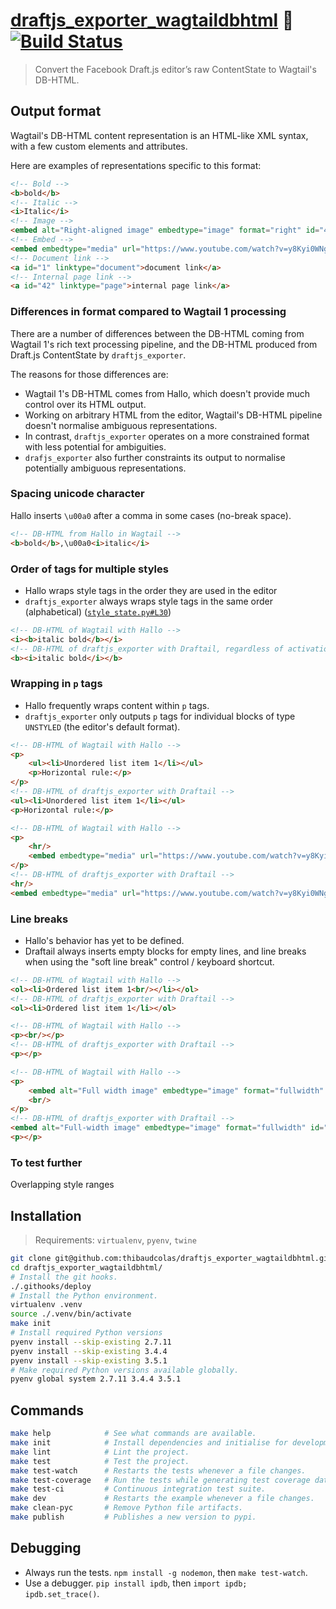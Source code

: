 # [draftjs_exporter_wagtaildbhtml](https://thibaudcolas.github.io/draftjs_exporter_wagtaildbhtml/) 🐍 [![Build Status](https://travis-ci.org/thibaudcolas/draftjs_exporter_wagtaildbhtml.svg?branch=master)](https://travis-ci.org/thibaudcolas/draftjs_exporter_wagtaildbhtml)

> Convert the Facebook Draft.js editor’s raw ContentState to Wagtail's DB-HTML.

## Output format

Wagtail's DB-HTML content representation is an HTML-like XML syntax, with a few custom elements and attributes.

Here are examples of representations specific to this format:

```html
<!-- Bold -->
<b>bold</b>
<!-- Italic -->
<i>Italic</i>
<!-- Image -->
<embed alt="Right-aligned image" embedtype="image" format="right" id="49"/>
<!-- Embed -->
<embed embedtype="media" url="https://www.youtube.com/watch?v=y8Kyi0WNg40"/>
<!-- Document link -->
<a id="1" linktype="document">document link</a>
<!-- Internal page link -->
<a id="42" linktype="page">internal page link</a>
```

### Differences in format compared to Wagtail 1 processing

There are a number of differences between the DB-HTML coming from Wagtail 1's rich text processing pipeline, and the DB-HTML produced from Draft.js ContentState by `draftjs_exporter`.

The reasons for those differences are:

* Wagtail 1's DB-HTML comes from Hallo, which doesn't provide much control over its HTML output.
* Working on arbitrary HTML from the editor, Wagtail's DB-HTML pipeline doesn't normalise ambiguous representations.
* In contrast, `draftjs_exporter` operates on a more constrained format with less potential for ambiguities.
* `drafjs_exporter` also further constraints its output to normalise potentially ambiguous representations.

### Spacing unicode character

Hallo inserts `\u00a0` after a comma in some cases (no-break space).

```html
<!-- DB-HTML from Hallo in Wagtail -->
<b>bold</b>,\u00a0<i>italic</i>
```

### Order of tags for multiple styles

* Hallo wraps style tags in the order they are used in the editor
* `draftjs_exporter` always wraps style tags in the same order (alphabetical) ([`style_state.py#L30`](https://github.com/springload/draftjs_exporter/blob/dcfa0491ce78783a20720ed5b557166154a57259/draftjs_exporter/style_state.py#L30))

```html
<!-- DB-HTML of Wagtail with Hallo -->
<i><b>italic bold</b></i>
<!-- DB-HTML of draftjs_exporter with Draftail, regardless of activation order -->
<b><i>italic bold</i></b>
```

### Wrapping in `p` tags

* Hallo frequently wraps content within `p` tags.
* `draftjs_exporter` only outputs `p` tags for individual blocks of type `UNSTYLED` (the editor's default format).

```html
<!-- DB-HTML of Wagtail with Hallo -->
<p>
    <ul><li>Unordered list item 1</li></ul>
    <p>Horizontal rule:</p>
</p>
<!-- DB-HTML of draftjs_exporter with Draftail -->
<ul><li>Unordered list item 1</li></ul>
<p>Horizontal rule:</p>

<!-- DB-HTML of Wagtail with Hallo -->
<p>
    <hr/>
    <embed embedtype="media" url="https://www.youtube.com/watch?v=y8Kyi0WNg40"/>
</p>
<!-- DB-HTML of draftjs_exporter with Draftail -->
<hr/>
<embed embedtype="media" url="https://www.youtube.com/watch?v=y8Kyi0WNg40"/>
```

### Line breaks

* Hallo's behavior has yet to be defined.
* Draftail always inserts empty blocks for empty lines, and line breaks when using the "soft line break" control / keyboard shortcut.

```html
<!-- DB-HTML of Wagtail with Hallo -->
<ol><li>Ordered list item 1<br/></li></ol>
<!-- DB-HTML of draftjs_exporter with Draftail -->
<ol><li>Ordered list item 1</li></ol>

<!-- DB-HTML of Wagtail with Hallo -->
<p><br/></p>
<!-- DB-HTML of draftjs_exporter with Draftail -->
<p></p>

<!-- DB-HTML of Wagtail with Hallo -->
<p>
    <embed alt="Full width image" embedtype="image" format="fullwidth" id="1"/>
    <br/>
</p>
<!-- DB-HTML of draftjs_exporter with Draftail -->
<embed alt="Full-width image" embedtype="image" format="fullwidth" id="1"/>
<p></p>
```

### To test further

Overlapping style ranges

## Installation

> Requirements: `virtualenv`, `pyenv`, `twine`

```sh
git clone git@github.com:thibaudcolas/draftjs_exporter_wagtaildbhtml.git
cd draftjs_exporter_wagtaildbhtml/
# Install the git hooks.
./.githooks/deploy
# Install the Python environment.
virtualenv .venv
source ./.venv/bin/activate
make init
# Install required Python versions
pyenv install --skip-existing 2.7.11
pyenv install --skip-existing 3.4.4
pyenv install --skip-existing 3.5.1
# Make required Python versions available globally.
pyenv global system 2.7.11 3.4.4 3.5.1
```

## Commands

```sh
make help            # See what commands are available.
make init            # Install dependencies and initialise for development.
make lint            # Lint the project.
make test            # Test the project.
make test-watch      # Restarts the tests whenever a file changes.
make test-coverage   # Run the tests while generating test coverage data.
make test-ci         # Continuous integration test suite.
make dev             # Restarts the example whenever a file changes.
make clean-pyc       # Remove Python file artifacts.
make publish         # Publishes a new version to pypi.
```

## Debugging

* Always run the tests. `npm install -g nodemon`, then `make test-watch`.
* Use a debugger. `pip install ipdb`, then `import ipdb; ipdb.set_trace()`.
